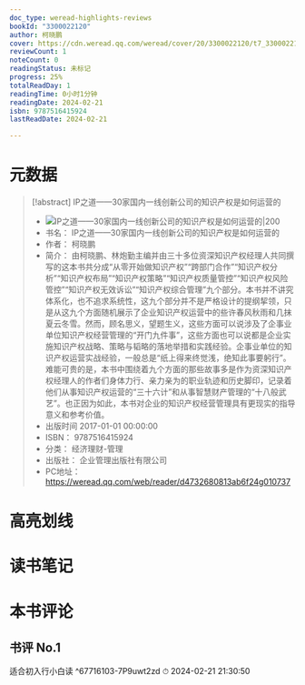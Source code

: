 ```yaml
---
doc_type: weread-highlights-reviews
bookId: "3300022120"
author: 柯晓鹏
cover: https://cdn.weread.qq.com/weread/cover/20/3300022120/t7_3300022120.jpg
reviewCount: 1
noteCount: 0
readingStatus: 未标记
progress: 25%
totalReadDay: 1
readingTime: 0小时1分钟
readingDate: 2024-02-21
isbn: 9787516415924
lastReadDate: 2024-02-21

---
```

# 元数据
> [!abstract] IP之道——30家国内一线创新公司的知识产权是如何运营的
> - ![ IP之道——30家国内一线创新公司的知识产权是如何运营的|200](https://cdn.weread.qq.com/weread/cover/20/3300022120/t7_3300022120.jpg)
> - 书名： IP之道——30家国内一线创新公司的知识产权是如何运营的
> - 作者： 柯晓鹏
> - 简介： 由柯晓鹏、林炮勤主编并由三十多位资深知识产权经理人共同撰写的这本书共分成“从零开始做知识产权”“跨部门合作”“知识产权分析”“知识产权布局”“知识产权策略”“知识产权质量管控”“知识产权风险管控”“知识产权无效诉讼”“知识产权综合管理”九个部分。本书并不讲究体系化，也不追求系统性，这九个部分并不是严格设计的提纲挈领，只是从这九个方面随机展示了企业知识产权运营中的些许春风秋雨和几抹夏云冬雪。然而，顾名思义，望题生义，这些方面可以说涉及了企事业单位知识产权经营管理的“开门九件事”，这些方面也可以说都是企业实施知识产权战略、策略与韬略的落地举措和实践经验。企事业单位的知识产权运营实战经验，一般总是“纸上得来终觉浅，绝知此事要躬行”。难能可贵的是，本书中围绕着九个方面的那些故事多是作为资深知识产权经理人的作者们身体力行、亲力亲为的职业轨迹和历史脚印，记录着他们从事知识产权运营的“三十六计”和从事智慧财产管理的“十八般武艺”。也正因为如此，本书对企业的知识产权经营管理具有更现实的指导意义和参考价值。
> - 出版时间 2017-01-01 00:00:00
> - ISBN： 9787516415924
> - 分类： 经济理财-管理
> - 出版社： 企业管理出版社有限公司
> - PC地址：https://weread.qq.com/web/reader/d4732680813ab6f24g010737

# 高亮划线

# 读书笔记

# 本书评论

## 书评 No.1 
适合初入行小白读 ^67716103-7P9uwt2zd
⏱ 2024-02-21 21:30:50
